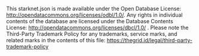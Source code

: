 This starknet.json is made available under the Open Database License: http://opendatacommons.org/licenses/odbl/1.0/. 
Any rights in individual contents of the database are licensed under the Database Contents License: http://opendatacommons.org/licenses/dbcl/1.0/ .
Please note the Third-Party Trademark Policy for any trademarks, service marks, and related marks in the contents of this file: https://thegrid.id/legal/third-party-trademark-policy
